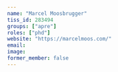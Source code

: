 ```yaml
---
name: "Marcel Moosbrugger"
tiss_id: 283494
groups: ["apre"]
roles: ["phd"]
website: "https://marcelmoos.com/"
email:
image:
former_member: false
---
```


<!--
Your custom content goes here.
-->